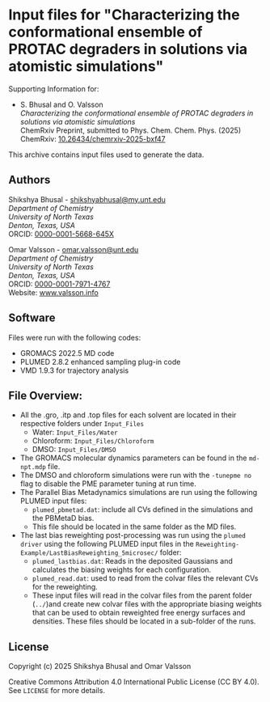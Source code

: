 # Input files for "Characterizing the conformational ensemble of PROTAC degraders in solutions via atomistic simulations"

Supporting Information for:
- S. Bhusal and O. Valsson    
*Characterizing the conformational ensemble of PROTAC degraders in solutions via atomistic simulations*    
ChemRxiv Preprint, submitted to Phys. Chem. Chem. Phys. (2025)    
ChemRxiv: [10.26434/chemrxiv-2025-bxf47](https://doi.org/10.26434/chemrxiv-2025-bxf47)

This archive contains input files used to generate the data.

## Authors
Shikshya Bhusal - shikshyabhusal@my.unt.edu   
*Department of Chemistry*    
*University of North Texas*    
*Denton, Texas, USA*     
ORCID: [0000-0001-5668-645X](https://orcid.org/0000-0001-5668-645X)

Omar Valsson - omar.valsson@unt.edu    
*Department of Chemistry*     
*University of North Texas*    
*Denton, Texas, USA*    
ORCID: [0000-0001-7971-4767](https://orcid.org/0000-0001-7971-4767)     
Website: www.valsson.info

## Software
Files were run with the following codes:
- GROMACS 2022.5 MD code
- PLUMED 2.8.2 enhanced sampling plug-in code 
- VMD 1.9.3 for trajectory analysis

## File Overview:

- All the .gro, .itp and .top files for each solvent are located in their respective folders under `Input_Files`
  - Water: `Input_Files/Water`
  - Chloroform: `Input_Files/Chloroform`
  - DMSO: `Input_Files/DMSO`
- The GROMACS molecular dynamics parameters can be found in the `md-npt.mdp` file.
- The DMSO and chloroform simulations were run with the `-tunepme no` flag to disable the PME parameter tuning at run time. 
- The Parallel Bias Metadynamics simulations are run using the following PLUMED input files:
  - `plumed_pbmetad.dat`: include all CVs defined in the simulations and the PBMetaD bias.
  - This file should be located in the same folder as the MD files. 
- The last bias reweighting post-processing was run using the `plumed driver` using the following PLUMED input files in the `Reweighting-Example/LastBiasReweighting_5microsec/` folder: 
  - `plumed_lastbias.dat`: Reads in the deposited Gaussians and calculates the biasing weights for each configuration. 
  - `plumed_read.dat`: used to read from the colvar files the relevant CVs for the reweighting.
  - These input files will read in the colvar files from the parent folder (`../`)and create new colvar files with the appropriate biasing weights that can be used to obtain reweighted free energy surfaces and densities. These files should be located in a sub-folder of the runs. 

## License
Copyright (c) 2025 Shikshya Bhusal and Omar Valsson

Creative Commons Attribution 4.0 International Public License (CC BY 4.0). See `LICENSE` for more details.
